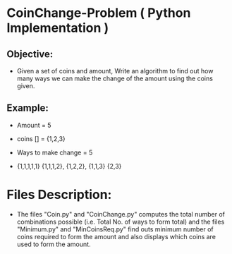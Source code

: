 # CoinChange-Problem ( Python Implementation )

## Objective:
- Given a set of coins and amount, Write an algorithm to find out how many ways we can make the change of the amount using the coins given.

## Example:

- Amount = 5

- coins [] = {1,2,3}

- Ways to make change = 5

- {1,1,1,1,1} {1,1,1,2}, {1,2,2}, {1,1,3} {2,3}


# Files Description:
- The files "Coin.py" and "CoinChange.py" computes the total number of combinations possible (i.e. Total No. of ways to form total) and the files "Minimum.py" and "MinCoinsReq.py" find outs minimum number of coins required to form the amount and also displays which coins are used to form the amount.
